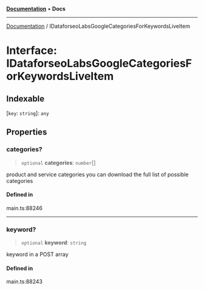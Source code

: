 [**Documentation**](../README.md) • **Docs**

***

[Documentation](../globals.md) / IDataforseoLabsGoogleCategoriesForKeywordsLiveItem

# Interface: IDataforseoLabsGoogleCategoriesForKeywordsLiveItem

## Indexable

 \[`key`: `string`\]: `any`

## Properties

### categories?

> `optional` **categories**: `number`[]

product and service categories
you can download the full list of possible categories

#### Defined in

main.ts:88246

***

### keyword?

> `optional` **keyword**: `string`

keyword in a POST array

#### Defined in

main.ts:88243
